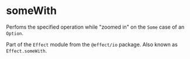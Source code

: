 # someWith

Perfoms the specified operation while "zoomed in" on the `Some` case of an
`Option`.

Part of the `Effect` module from the `@effect/io` package. Also known as `Effect.someWith`.
